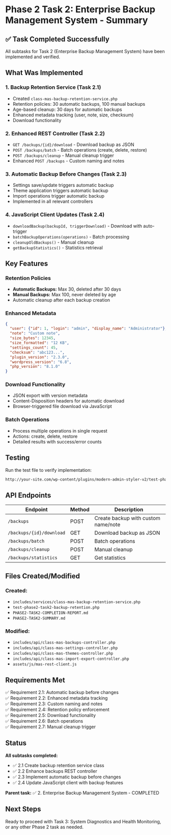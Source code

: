 # Phase 2 Task 2: Enterprise Backup Management System - Summary

## ✅ Task Completed Successfully

All subtasks for Task 2 (Enterprise Backup Management System) have been implemented and verified.

## What Was Implemented

### 1. Backup Retention Service (Task 2.1)
- Created `class-mas-backup-retention-service.php`
- Retention policies: 30 automatic backups, 100 manual backups
- Age-based cleanup: 30 days for automatic backups
- Enhanced metadata tracking (user, note, size, checksum)
- Download functionality

### 2. Enhanced REST Controller (Task 2.2)
- `GET /backups/{id}/download` - Download backup as JSON
- `POST /backups/batch` - Batch operations (create, delete, restore)
- `POST /backups/cleanup` - Manual cleanup trigger
- Enhanced `POST /backups` - Custom naming and notes

### 3. Automatic Backup Before Changes (Task 2.3)
- Settings save/update triggers automatic backup
- Theme application triggers automatic backup
- Import operations trigger automatic backup
- Implemented in all relevant controllers

### 4. JavaScript Client Updates (Task 2.4)
- `downloadBackup(backupId, triggerDownload)` - Download with auto-trigger
- `batchBackupOperations(operations)` - Batch processing
- `cleanupOldBackups()` - Manual cleanup
- `getBackupStatistics()` - Statistics retrieval

## Key Features

### Retention Policies
- **Automatic Backups:** Max 30, deleted after 30 days
- **Manual Backups:** Max 100, never deleted by age
- Automatic cleanup after each backup creation

### Enhanced Metadata
```json
{
  "user": {"id": 1, "login": "admin", "display_name": "Administrator"},
  "note": "Custom note",
  "size_bytes": 12345,
  "size_formatted": "12 KB",
  "settings_count": 45,
  "checksum": "abc123...",
  "plugin_version": "2.3.0",
  "wordpress_version": "6.8",
  "php_version": "8.1.0"
}
```

### Download Functionality
- JSON export with version metadata
- Content-Disposition headers for automatic download
- Browser-triggered file download via JavaScript

### Batch Operations
- Process multiple operations in single request
- Actions: create, delete, restore
- Detailed results with success/error counts

## Testing

Run the test file to verify implementation:
```bash
http://your-site.com/wp-content/plugins/modern-admin-styler-v2/test-phase2-task2-backup-retention.php
```

## API Endpoints

| Endpoint | Method | Description |
|----------|--------|-------------|
| `/backups` | POST | Create backup with custom name/note |
| `/backups/{id}/download` | GET | Download backup as JSON |
| `/backups/batch` | POST | Batch operations |
| `/backups/cleanup` | POST | Manual cleanup |
| `/backups/statistics` | GET | Get statistics |

## Files Created/Modified

### Created:
- `includes/services/class-mas-backup-retention-service.php`
- `test-phase2-task2-backup-retention.php`
- `PHASE2-TASK2-COMPLETION-REPORT.md`
- `PHASE2-TASK2-SUMMARY.md`

### Modified:
- `includes/api/class-mas-backups-controller.php`
- `includes/api/class-mas-settings-controller.php`
- `includes/api/class-mas-themes-controller.php`
- `includes/api/class-mas-import-export-controller.php`
- `assets/js/mas-rest-client.js`

## Requirements Met

✅ Requirement 2.1: Automatic backup before changes  
✅ Requirement 2.2: Enhanced metadata tracking  
✅ Requirement 2.3: Custom naming and notes  
✅ Requirement 2.4: Retention policy enforcement  
✅ Requirement 2.5: Download functionality  
✅ Requirement 2.6: Batch operations  
✅ Requirement 2.7: Manual cleanup trigger  

## Status

**All subtasks completed:**
- ✅ 2.1 Create backup retention service class
- ✅ 2.2 Enhance backups REST controller
- ✅ 2.3 Implement automatic backup before changes
- ✅ 2.4 Update JavaScript client with backup features

**Parent task:** ✅ 2. Enterprise Backup Management System - COMPLETED

## Next Steps

Ready to proceed with Task 3: System Diagnostics and Health Monitoring, or any other Phase 2 task as needed.

